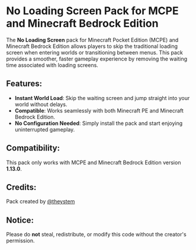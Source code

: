 # No Loading Screen Pack for MCPE and Minecraft Bedrock Edition

The **No Loading Screen** pack for Minecraft Pocket Edition (MCPE) and Minecraft Bedrock Edition allows players to skip the traditional loading screen when entering worlds or transitioning between menus. This pack provides a smoother, faster gameplay experience by removing the waiting time associated with loading screens.

## Features:
- **Instant World Load**: Skip the waiting screen and jump straight into your world without delays.
- **Compatible**: Works seamlessly with both Minecraft PE and Minecraft Bedrock Edition.
- **No Configuration Needed**: Simply install the pack and start enjoying uninterrupted gameplay.

## Compatibility:
This pack only works with MCPE and Minecraft Bedrock Edition version **1.13.0**.

## Credits:
Pack created by [@theystem](https://www.youtube.com/@theystem) 

## Notice:
Please do **not** steal, redistribute, or modify this code without the creator's permission.
